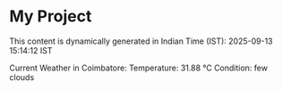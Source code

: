 # My Project

This content is dynamically generated in Indian Time (IST): 2025-09-13 15:14:12 IST


Current Weather in Coimbatore:
Temperature: 31.88 °C
Condition: few clouds
